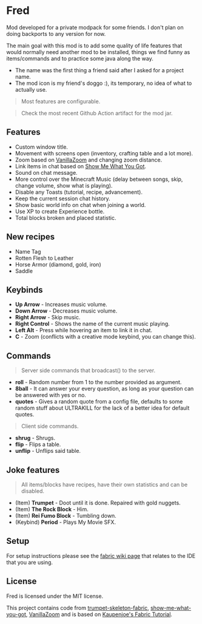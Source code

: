 # Fred

Mod developed for a private modpack for some friends. I don't plan on doing backports to any version for now.

The main goal with this mod is to add some quality of life features that would normally need another mod to be installed, things we find funny as items/commands and to practice some java along the way.

-   The name was the first thing a friend said after I asked for a project name.
-   The mod icon is my friend's doggo :), its temporary, no idea of what to actually use.

> Most features are configurable.

> Check the most recent Github Action artifact for the mod jar.

## Features

-   Custom window title.
-   Movement with screens open (inventory, crafting table and a lot more).
-   Zoom based on [VanillaZoom](<https://github.com/ricksouth/serilum-mc-mods/tree/master/sources-fabric/Vanilla%20Zoom%20(Fabric)>) and changing zoom distance.
-   Link items in chat based on [Show Me What You Got](https://github.com/apace100/show-me-what-you-got).
-   Sound on chat message.
-   More control over the Minecraft Music (delay between songs, skip, change volume, show what is playing).
-   Disable any Toasts (tutorial, recipe, advancement).
-   Keep the current session chat history.
-   Show basic world info on chat when joining a world.
-   Use XP to create Experience bottle.
-   Total blocks broken and placed statistic.

## New recipes

-   Name Tag
-   Rotten Flesh to Leather
-   Horse Armor (diamond, gold, iron)
-   Saddle

## Keybinds

-   **Up Arrow** - Increases music volume.
-   **Down Arrow** - Decreases music volume.
-   **Right Arrow** - Skip music.
-   **Right Control** - Shows the name of the current music playing.
-   **Left Alt** - Press while hovering an item to link it in chat.
-   **C** - Zoom (conflicts with a creative mode keybind, you can change this).

## Commands

> Server side commands that broadcast() to the server.

-   **roll** - Random number from 1 to the number provided as argument.
-   **8ball** - It can answer your every question, as long as your question can be answered with yes or no.
-   **quotes** - Gives a random quote from a config file, defaults to some random stuff about ULTRAKILL for the lack of a better idea for default quotes.

> Client side commands.

-   **shrug** - Shrugs.
-   **flip** - Flips a table.
-   **unflip** - Unflips said table.

## Joke features

> All items/blocks have recipes, have their own statistics and can be disabled.

-   (Item) **Trumpet** - Doot until it is done. Repaired with gold nuggets.
-   (Item) **The Rock Block** - Him.
-   (Item) **Rei Fumo Block** - Tumbling down.
-   (Keybind) **Period** - Plays My Movie SFX.

## Setup

For setup instructions please see the [fabric wiki page](https://fabricmc.net/wiki/tutorial:setup) that relates to the IDE that you are using.

## License

Fred is licensed under the MIT license.

This project contains code from [trumpet-skeleton-fabric](https://github.com/JamiesWhiteShirt/trumpet-skeleton-fabric/), [show-me-what-you-got](https://github.com/apace100/show-me-what-you-got), [VanillaZoom](<https://github.com/ricksouth/serilum-mc-mods/tree/master/sources-fabric/Vanilla%20Zoom%20(Fabric)>) and is based on [Kaupenjoe's Fabric Tutorial](https://www.youtube.com/playlist?list=PLKGarocXCE1EeLZggaXPJaARxnAbUD8Y_).
